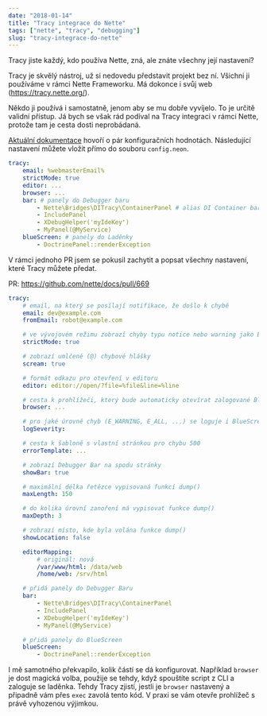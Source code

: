 ```yaml
---
date: "2018-01-14"
title: "Tracy integrace do Nette"
tags: ["nette", "tracy", "debugging"]
slug: "tracy-integrace-do-nette"
---
```


Tracy jiste každý, kdo používa Nette, zná, ale znáte všechny její nastavení?

<!--more-->

Tracy je skvělý nástroj, už si nedovedu představit projekt bez ní. Všichni
ji používáme v rámci Nette Frameworku. Má dokonce i svůj web (https://tracy.nette.org/).

Někdo ji používá i samostatně, jenom aby se mu dobře vyvíjelo. To je určitě validní přístup.
Já bych se však rád podíval na Tracy integraci v rámci Nette, protože tam je cesta dosti neprobádaná.

[Aktuální dokumentace](https://doc.nette.org/en/2.4/configuring#toc-tracy-debugger)
hovoří o pár konfiguračních hodnotách. Následující nastavení můžete vložit
přímo do souboru `config.neon`.

```yaml
tracy:
    email: %webmasterEmail%
    strictMode: true
    editor: ...
    browser: ...
    bar: # panely do Debugger baru
        - Nette\Bridges\DITracy\ContainerPanel # alias DI Container baru
        - IncludePanel
        - XDebugHelper('myIdeKey')
        - MyPanel(@MyService)
    blueScreen: # panely do Laděnky
        - DoctrinePanel::renderException
```

V rámci jednoho PR jsem se pokusil zachytit a popsat všechny nastavení,
které Tracy můžete předat.

PR: https://github.com/nette/docs/pull/669


```yaml
tracy:
	# email, na který se posílají notifikace, že došlo k chybě
	email: dev@example.com
	fromEmail: robot@example.com

	# ve vývojovém režimu zobrazí chyby typu notice nebo warning jako BlueScreen
	strictMode: true

	# zobrazí umlčené (@) chybové hlášky
	scream: true

	# formát odkazu pro otevření v editoru
	editor: editor://open/?file=%file&line=%line

	# cesta k prohlížeči, který bude automaticky otevírat zalogované BlueScreen v CLI režimu
	browser: ...

	# pro jaké úrovně chyb (E_WARNING, E_ALL, ...) se loguje i BlueScreen
	logSeverity:

	# cesta k šabloně s vlastní stránkou pro chybu 500
	errorTemplate: ...

	# zobrazí Debugger Bar na spodu stránky
	showBar: true

	# maximální délka řetězce vypisovaná funkcí dump()
	maxLength: 150

	# do kolika úrovní zanoření má vypisovat funkce dump()
	maxDepth: 3

	# zobrazí místo, kde byla volána funkce dump()
	showLocation: false

	editorMapping:
		# originál: nová
		/var/www/html: /data/web
		/home/web: /srv/html

	# přidá panely do Debugger Baru
	bar:
		- Nette\Bridges\DITracy\ContainerPanel
		- IncludePanel
		- XDebugHelper('myIdeKey')
		- MyPanel(@MyService)

	# přidá panely do BlueScreen
	blueScreen:
		- DoctrinePanel::renderException
```

I mě samotného překvapilo, kolik částí se dá konfigurovat. Například `browser` je dost
magická volba, použije se tehdy, když spouštíte script z CLI a zaloguje se laděnka.
Tehdy Tracy zjistí, jestli je `browser` nastavený a připadně vám přes `exec` zavolá tento kód.
V praxi se vám otevře prohlížeč s právě vyhozenou výjimkou.

